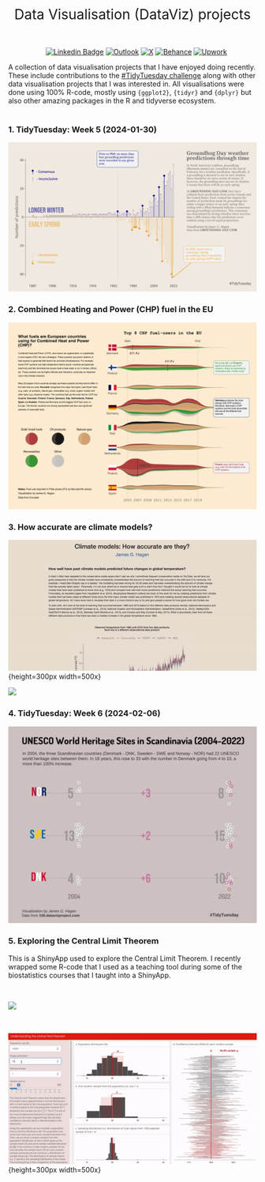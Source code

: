 <h1 style="font-weight:normal" align="center">
  &nbsp;Data Visualisation (DataViz) projects&nbsp;
</h1>

<div align="center">

<br>

&nbsp;&nbsp;&nbsp;
[![Linkedin Badge](https://img.shields.io/badge/linkedin-0077B5?style=for-the-badge&logo=linkedin&logoColor=white)](https://www.linkedin.com/in/james-hagan-b95389174/)
[![Outlook](https://img.shields.io/badge/Microsoft_Outlook-0078D4?style=for-the-badge&logo=microsoft-outlook&logoColor=white)](mailto:james_hagan@outlook.com)
[![X](https://img.shields.io/badge/X-%23000000.svg?style=for-the-badge&logo=X&logoColor=white)](https://twitter.com/haganjam29)
[![Behance](https://img.shields.io/badge/Behance-1769ff?style=for-the-badge&logo=behance&logoColor=white)](https://www.behance.net/haganjam)
[![Upwork](https://img.shields.io/badge/UpWork-6FDA44?style=for-the-badge&logo=Upwork&logoColor=white)](https://www.upwork.com/freelancers/~012abe8e5c3308bb1d)
<br>
</div>

A collection of data visualisation projects that I have enjoyed doing recently. These include contributions to the [#TidyTuesday challenge](https://github.com/rfordatascience/tidytuesday) along with other data visualisation projects that I was interested in. All visualisations were done using 100% R-code, mostly using `{ggplot2}`, `{tidyr}` and `{dplyr}` but also other amazing packages in the R and tidyverse ecosystem.
<br>
<br>

<div align="left">

### 1. TidyTuesday: Week 5 (2024-01-30)

![](05-tidy-tuesday/2024-01-30/figures-tables/fig1.png)
<br>

### 2. Combined Heating and Power (CHP) fuel in the EU

![](02-EU-CHP/figures-tables/fig1.png)
<br>

### 3. How accurate are climate models?

![](07-climate-models/figures-tables/climate-model-preview.gif){height=300px width=500x}
<br>

[![](https://img.shields.io/badge/Shiny-shinyapps.io-blue?style=flat&labelColor=white&logo=RStudio&logoColor=blue)](https://james-hagan.shinyapps.io/climate-models/)

### 4. TidyTuesday: Week 6 (2024-02-06)

![](05-tidy-tuesday/2024-02-06/figures-tables/fig1.png)
<br>

### 5. Exploring the Central Limit Theorem

This is a ShinyApp used to explore the Central Limit Theorem. I recently wrapped some R-code that I used as a teaching tool during some of the biostatistics courses that I taught into a ShinyApp.

<br>

[![](https://img.shields.io/badge/Shiny-shinyapps.io-blue?style=flat&labelColor=white&logo=RStudio&logoColor=blue)](https://james-hagan.shinyapps.io/central-limit-theorem/)

<br>

![](03-central-limit-theorem/figures-tables/clt-preview.gif){height=300px width=500x}



